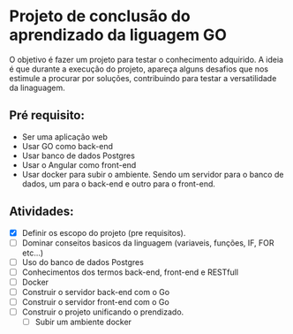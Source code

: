 # Projeto de conclusão do aprendizado da liguagem GO
O objetivo é fazer um projeto para testar o conhecimento adquirido. A ideia é que durante a execução do projeto, apareça alguns desafios que nos estimule a procurar por soluções, contribuindo para testar a versatilidade da linaguagem.

## Pré requisito:
- Ser uma aplicação web
- Usar GO como back-end
- Usar banco de dados Postgres
- Usar o Angular como front-end
- Usar docker para subir o ambiente. Sendo um servidor para o banco de dados, um para o back-end e outro para o front-end.

## Atividades:
- [x] Definir os escopo do projeto (pre requisitos).
- [ ] Dominar conseitos basicos da linguagem (variaveis, funções, IF, FOR etc...)
- [ ] Uso do banco de dados Postgres
- [ ] Conhecimentos dos termos back-end, front-end e RESTfull
- [ ] Docker
- [ ] Construir o servidor back-end com o Go
- [ ] Construir o servidor front-end com o Go
- [ ] Construir o projeto unificando o prendizado.
    - [ ] Subir um ambiente docker
